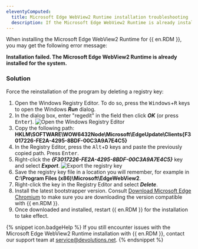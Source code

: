 ```yaml
---
eleventyComputed:
  title: Microsoft Edge WebView2 Runtime installation troubleshooting
  description: If the Microsoft Edge WebView2 Runtime is already installed for the system, force the reinstallation of the program by deleting a registry key.
---
```

When installing the Microsoft Edge WebView2 Runtime for {{ en.RDM }}, you may get the following error message:

**Installation failed. The Microsoft Edge WebView2 Runtime is already installed for the system.**

### Solution
Force the reinstallation of the program by deleting a registry key:
1. Open the Windows Registry Editor. To do so, press the <kbd>Windows</kbd>+<kbd>R</kbd> keys to open the Windows ***Run*** dialog.
1. In the dialog box, enter "regedit" in the field then click ***OK*** (or press <kbd>Enter</kbd>).
![Open the Windows Registry Editor](https://cdnweb.devolutions.net/docs/RDMW2008_2024_1.png)
1. Copy the following path: **HKLM\SOFTWARE\WOW6432Node\Microsoft\EdgeUpdate\Clients{F3017226-FE2A-4295-8BDF-00C3A9A7E4C5}**
1. In the Registry Editor, press the <kbd>Alt</kbd>+<kbd>D</kbd> keys and paste the previously copied path. Press <kbd>Enter</kbd>.
1. Right-click the ***{F3017226-FE2A-4295-8BDF-00C3A9A7E4C5}*** key and select ***Export***.
![Export the registry key](https://cdnweb.devolutions.net/docs/RDMW2009_2024_1.png)
1. Save the registry key file in a location you will remember, for example in **C:\Program Files (x86)\Microsoft\EdgeWebView2**.
1. Right-click the key in the Registry Editor and select ***Delete***.
1. Install the latest bootstrapper version. Consult [Download Microsoft Edge Chromium](/kb/remote-desktop-manager/knowledge-base/download-microsoft-edge-chromium/) to make sure you are downloading the version compatible with {{ en.RDM }}.
1. Once downloaded and installed, restart {{ en.RDM }} for the installation to take effect.

{% snippet icon.badgeHelp %}
If you still encounter issues with the Microsoft Edge WebView2 Runtime installation with {{ en.RDM }}, contact our support team at [service@devolutions.net](mailto:service@devolutions.net).
{% endsnippet %}
